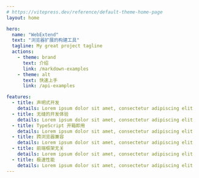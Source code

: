 ```yaml
---
# https://vitepress.dev/reference/default-theme-home-page
layout: home

hero:
  name: "WebExtend"
  text: "浏览器扩展的构建工具"
  tagline: My great project tagline
  actions:
    - theme: brand
      text: 介绍
      link: /markdown-examples
    - theme: alt
      text: 快速上手
      link: /api-examples

features:
  - title: 声明式开发
    details: Lorem ipsum dolor sit amet, consectetur adipiscing elit
  - title: 无缝的开发体验
    details: Lorem ipsum dolor sit amet, consectetur adipiscing elit
  - title: TypeScript 开箱即用
    details: Lorem ipsum dolor sit amet, consectetur adipiscing elit
  - title: 跨浏览器兼容
    details: Lorem ipsum dolor sit amet, consectetur adipiscing elit
  - title: 前端框架无关
    details: Lorem ipsum dolor sit amet, consectetur adipiscing elit
  - title: 极速性能
    details: Lorem ipsum dolor sit amet, consectetur adipiscing elit
---
```

